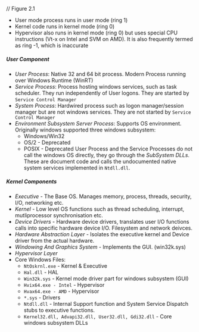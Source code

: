 // Figure 2.1
- User mode process runs in user mode (ring 1)
- Kernel code runs in kernel mode (ring 0)
- Hypervisor also runs in kernel mode (ring 0) but uses special CPU instructions (Vt-x on Intel and SVM on AMD). It is also frequently termed as ring -1, which is inaccurate
##### User Component
  - *User Process*: Native 32 and 64 bit process. Modern Process running over Windows Runtime (WinRT)
  - *Service Process*: Process hosting windows services, such as task scheduler. They run independently of User logons. They are started by `Service Control Manager`
  - *System Process*: Hardwired process such as logon manager/session manager but are not windows services. They are not started by `Service Control Manager`
  - *Environment Subsystem Server Process*: Supports OS environment. Originally windows supported three windows subsystem:
	  - Windows/Win32
	  - OS/2 - Deprecated
	  - POSIX - Deprecated
User Process and the Service Processes do not call the windows OS directly, they go through the *SubSystem DLLs*. These are document code and calls the undocumented native system services implemented in `Ntdll.dll`.
##### Kernel Components
- *Executive* - The Base OS. Manages memory, process, threads, security, I/O, networking etc.
- *Kernel* - Low level OS functions such as thread scheduling, interrupt, mutliprocessor synchronisation etc.
- *Device Drivers* - Hardware device drivers, translates user I/O functions calls into specific hardware device I/O. Filesystem and network deivces.
- *Hardware Abstraction Layer* - Isolates the executive kernel and Device driver from the actual hardware.
- *Windowing And Graphics System* - Implements the GUI. (win32k.sys)
- *Hypervisor Layer*
- Core Windows Files:
	- `NtOskrnl.exe` - Kernel & Executive
	- `Hal.dll` - HAL
	- `Win32k.sys` - Kernel mode driver part for windows subsystem (GUI)
	- `Hvix64.exe - Intel` - Hypervisor
	- `Hvax64.exe - AMD` - Hypervisor
	- `*.sys` - Drivers
	- `Ntdll.dll` - Internal Support function and System Service Dispatch stubs to executive functions.
	- `Kernel32.dll, Advapi32.dll, User32.dll, Gdi32.dll` - Core windows subsystem DLLs